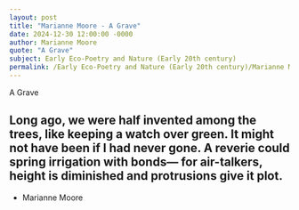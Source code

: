 ```yaml
---
layout: post
title: "Marianne Moore - A Grave"
date: 2024-12-30 12:00:00 -0000
author: Marianne Moore
quote: "A Grave"
subject: Early Eco-Poetry and Nature (Early 20th century)
permalink: /Early Eco-Poetry and Nature (Early 20th century)/Marianne Moore/Marianne Moore - A Grave
---
```


A Grave

Long ago, we were half
     invented among the
     trees, like keeping a
     watch over green.
     It might not have been
     if I had never gone.
     A reverie could spring
     irrigation with bonds—
     for air-talkers, height is
        diminished and protrusions
             give it plot.
   ----

- Marianne Moore
